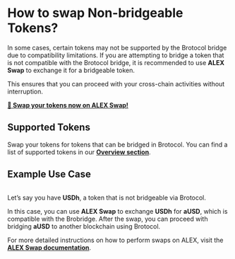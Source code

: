 # How to swap Non-bridgeable Tokens?

In some cases, certain tokens may not be supported by the Brotocol bridge due to compatibility limitations. If you are attempting to bridge a token that is not compatible with the Brotocol bridge, it is recommended to use **ALEX Swap** to exchange it for a bridgeable token.&#x20;

This ensures that you can proceed with your cross-chain activities without interruption.

[**🔄 Swap your tokens now on ALEX Swap!**](https://app.alexlab.co/swap)

## Supported Tokens

Swap your tokens for tokens that can be bridged in Brotocol. You can find a list of supported tokens in our [**Overview section**](../../developers/supported-blockchains-and-tokens.md).

## Example Use Case

<figure><img src="../../.gitbook/assets/Screenshot 2025-04-17 at 4.15.58 PM.png" alt=""><figcaption></figcaption></figure>

Let’s say you have **USDh**, a token that is not bridgeable via Brotocol.&#x20;

In this case, you can use **ALEX Swap** to exchange **USDh** for **aUSD**, which is compatible with the Brobridge. After the swap, you can proceed with bridging **aUSD** to another blockchain using Brotocol.

For more detailed instructions on how to perform swaps on ALEX, visit the [**ALEX Swap documentation**](https://docs.alexlab.co/product-features/token-swaps/how-to).
